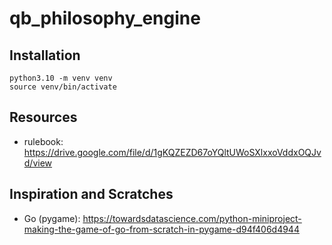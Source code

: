 # qb_philosophy_engine

## Installation

```shell
python3.10 -m venv venv
source venv/bin/activate
```

## Resources
  * rulebook: https://drive.google.com/file/d/1gKQZEZD67oYQltUWoSXlxxoVddxOQJvd/view

## Inspiration and Scratches
  * Go (pygame): https://towardsdatascience.com/python-miniproject-making-the-game-of-go-from-scratch-in-pygame-d94f406d4944